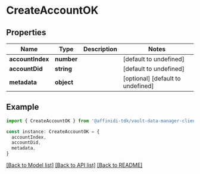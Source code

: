 # CreateAccountOK

## Properties

| Name             | Type       | Description | Notes                             |
| ---------------- | ---------- | ----------- | --------------------------------- |
| **accountIndex** | **number** |             | [default to undefined]            |
| **accountDid**   | **string** |             | [default to undefined]            |
| **metadata**     | **object** |             | [optional] [default to undefined] |

## Example

```typescript
import { CreateAccountOK } from '@affinidi-tdk/vault-data-manager-client'

const instance: CreateAccountOK = {
  accountIndex,
  accountDid,
  metadata,
}
```

[[Back to Model list]](../README.md#documentation-for-models) [[Back to API list]](../README.md#documentation-for-api-endpoints) [[Back to README]](../README.md)
